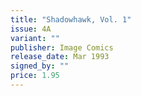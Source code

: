 ```yaml
---
title: "Shadowhawk, Vol. 1"
issue: 4A
variant: ""
publisher: Image Comics
release_date: Mar 1993
signed_by: ""
price: 1.95
---
```

